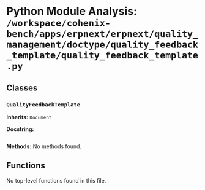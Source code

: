 # Python Module Analysis: `/workspace/cohenix-bench/apps/erpnext/erpnext/quality_management/doctype/quality_feedback_template/quality_feedback_template.py`

## Classes

### `QualityFeedbackTemplate`
**Inherits:** `Document`


**Docstring:**
```

```

**Methods:**
No methods found.




## Functions

No top-level functions found in this file.
